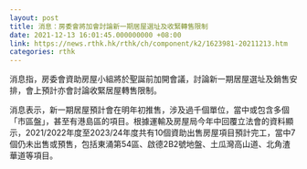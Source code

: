 ```yaml
---
layout: post
title: 消息：房委會將加會討論新一期居屋選址及收緊轉售限制
date: 2021-12-13 16:01:45.000000000 +08:00
link: https://news.rthk.hk/rthk/ch/component/k2/1623981-20211213.htm
categories: rthk
---
```


消息指，房委會資助房屋小組將於聖誕前加開會議，討論新一期居屋選址及銷售安排，會上預計亦會討論收緊居屋轉售限制。

消息表示，新一期居屋預計會在明年初推售，涉及過千個單位，當中或包含多個「市區盤」，甚至有港島區的項目。根據運輸及房屋局今年中回覆立法會的資料顯示，2021/2022年度至2023/24年度共有10個資助出售房屋項目預計完工，當中7個仍未出售或預售，包括東涌第54區、啟德2B2號地盤、土瓜灣高山道、北角渣華道等項目。
